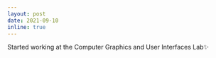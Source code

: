 ```yaml
---
layout: post
date: 2021-09-10
inline: true
---
```


Started working at the Computer Graphics and User Interfaces Lab:sparkles:
